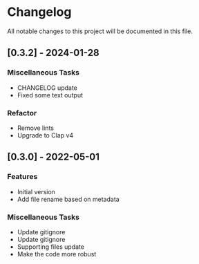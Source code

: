 # Changelog

All notable changes to this project will be documented in this file.

## [0.3.2] - 2024-01-28

### Miscellaneous Tasks

- CHANGELOG update
- Fixed some text output

### Refactor

- Remove lints
- Upgrade to Clap v4

## [0.3.0] - 2022-05-01

### Features

- Initial version
- Add file rename based on metadata

### Miscellaneous Tasks

- Update gitignore
- Update gitignore
- Supporting files update
- Make the code more robust

<!-- generated by git-cliff -->
